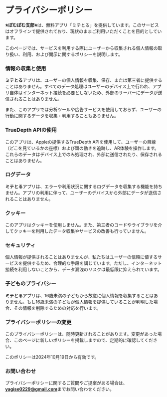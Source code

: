 # プライバシーポリシー

**⭐︎ぽむぽむ支部⭐︎**は、無料アプリ「ミテとる」を提供しています。このサービスはオフラインで提供されており、現状のままご利用いただくことを目的としています。

このページでは、サービスを利用する際にユーザーから収集される個人情報の取り扱い、利用、および開示に関するポリシーを説明します。

### 情報の収集と使用

**ミテとる**アプリは、ユーザーの個人情報を収集、保存、または第三者に提供することはありません。すべてのデータ処理はユーザーのデバイス上で行われ、アプリ自体はインターネット接続を必要としないため、外部のサーバーにデータが送信されることはありません。

また、このアプリでは分析ツールや広告サービスを使用しておらず、ユーザーの行動に関するデータを収集・利用することもありません。

### TrueDepth APIの使用

このアプリは、Appleの提供するTrueDepth APIを使用して、ユーザーの目線（どこを見ているかの座標）および頭の動きを追跡し、AR体験を操作します。これらのデータはデバイス上でのみ処理され、外部に送信されたり、保存されることはありません。

### ログデータ

**ミテとる**アプリは、エラーや利用状況に関するログデータを収集する機能を持ちません。アプリの利用に伴って、ユーザーのデバイスから外部にデータが送信されることはありません。

### クッキー

このアプリはクッキーを使用しません。また、第三者のコードやライブラリを介してクッキーを利用したデータ収集やサービスの改善も行っていません。

### セキュリティ

個人情報が提供されることはありませんが、私たちはユーザーの信頼に値するサービスを提供するため、合理的な手段を講じています。ただし、インターネット接続を利用しないことから、データ漏洩のリスクは最低限に抑えられています。

### 子どものプライバシー

**ミテとる**アプリは、16歳未満の子どもから故意に個人情報を収集することはありません。もし16歳未満の子どもが個人情報を提供していることが判明した場合、その情報を削除するための対応を行います。

### プライバシーポリシーの変更

このプライバシーポリシーは、随時更新されることがあります。変更があった場合、このページに新しいポリシーを掲載しますので、定期的に確認してください。

このポリシーは2024年10月19日から有効です。

### お問い合わせ

プライバシーポリシーに関するご質問やご提案がある場合は、**yagise0229@gmail.com**までお問い合わせください。
